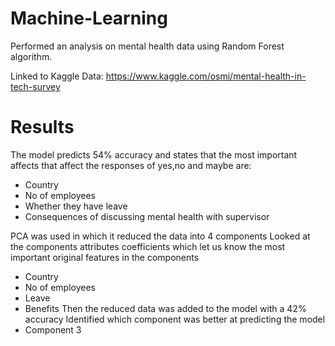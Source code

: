 # Machine-Learning 

Performed an analysis on mental health data using Random Forest algorithm. 

Linked to Kaggle Data: https://www.kaggle.com/osmi/mental-health-in-tech-survey

# Results
The model predicts 54% accuracy and states that the most important affects that affect the responses of yes,no and maybe are:
- Country
- No of employees
- Whether they have leave
- Consequences of discussing mental health with supervisor 

PCA was used in which it reduced the data into 4 components
Looked at the components attributes coefficients which let us know the most important original features  in the components
  - Country
  - No of employees
  - Leave 
  - Benefits
Then the reduced data  was added to the model with a 42% accuracy
Identified which component was better at predicting the model
  - Component 3 

